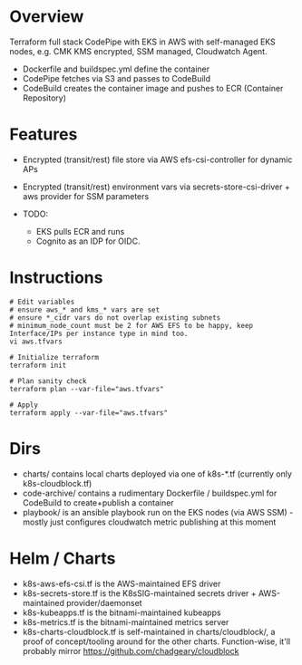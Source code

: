# Overview
Terraform full stack CodePipe with EKS in AWS with self-managed EKS nodes, e.g. CMK KMS encrypted, SSM managed, Cloudwatch Agent.

- Dockerfile and buildspec.yml define the container
- CodePipe fetches via S3 and passes to CodeBuild
- CodeBuild creates the container image and pushes to ECR (Container Repository)

# Features
- Encrypted (transit/rest) file store via AWS efs-csi-controller for dynamic APs
- Encrypted (transit/rest) environment vars via secrets-store-csi-driver + aws provider for SSM parameters

- TODO:
  - EKS pulls ECR and runs
  - Cognito as an IDP for OIDC.

# Instructions
```
# Edit variables
# ensure aws_* and kms_* vars are set
# ensure *_cidr vars do not overlap existing subnets
# minimum_node_count must be 2 for AWS EFS to be happy, keep Interface/IPs per instance type in mind too.
vi aws.tfvars

# Initialize terraform
terraform init

# Plan sanity check
terraform plan --var-file="aws.tfvars"

# Apply
terraform apply --var-file="aws.tfvars"
```

# Dirs
- charts/ contains local charts deployed via one of k8s-*.tf (currently only k8s-cloudblock.tf)
- code-archive/ contains a rudimentary Dockerfile / buildspec.yml for CodeBuild to create+publish a container
- playbook/ is an ansible playbook run on the EKS nodes (via AWS SSM) - mostly just configures cloudwatch metric publishing at this moment

# Helm / Charts
- k8s-aws-efs-csi.tf is the AWS-maintained EFS driver
- k8s-secrets-store.tf is the K8sSIG-maintained secrets driver + AWS-maintained provider/daemonset
- k8s-kubeapps.tf is the bitnami-maintained kubeapps
- k8s-metrics.tf is the bitnami-maintained metrics server
- k8s-charts-cloudblock.tf is self-maintained in charts/cloudblock/, a proof of concept/tooling around for the other charts. Function-wise, it'll probably mirror https://github.com/chadgeary/cloudblock
